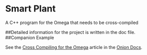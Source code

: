 # Smart Plant
A C++ program for the Omega that needs to be cross-compiled

 
##Detailed information for the project is written in the doc file.
##Companion Example

See the [Cross Compiling for the Omega](https://docs.onion.io/omega2-docs/cross-compiling.html) article in the [Onion Docs](https://docs.onion.io).
